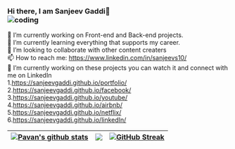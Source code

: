 ### Hi there, I am  Sanjeev Gaddi👋</br>![coding](https://github.com/sanjeevgaddi/sanjeevgaddi/assets/80948208/5ad01fd9-c5fb-48fc-b1f7-71679f7aa4c5)</span> 

   🔭 I’m currently working on Front-end and Back-end projects.<br/>
   🌱 I’m currently learning everything that supports my career.<br/>
   👯 I’m looking to collaborate with other content creaters<br/>
   📫 How to reach me: https://www.linkedin.com/in/sanjeevs10/</br>
   🔭 I’m currently working on these projects you can watch it and connect with me on LinkedIn</br>
   1.https://sanjeevgaddi.github.io/portfolio/</br>
   2.https://sanjeevgaddi.github.io/facebook/</br>
   3.https://sanjeevgaddi.github.io/youtube/</br>
   4.https://sanjeevgaddi.github.io/airbnb/</br>
   5.https://sanjeevgaddi.github.io/netflix/</br>
   6.https://sanjeevgaddi.github.io/linkedIn/</br>
   

<!--
**sanjeevgaddi/sanjeevgaddi** is a ✨ _special_ ✨ repository because its `README.md` (this file) appears on your GitHub profile.

Here are some ideas to get you started:

- 🔭 I’m currently working on ...
- 🌱 I’m currently learning ...
- 👯 I’m looking to collaborate on ...
- 🤔 I’m looking for help with ...
- 💬 Ask me about ...
- 📫 How to reach me: ...
- 😄 Pronouns: ...
- ⚡ Fun fact: ...
-->

| <a href="https://github.com/sanjeevgaddi/github-readme-stats"><img align="center" src="https://github-readme-stats.vercel.app/api?username=sanjeevgaddi&theme=tokyonight&hide=contribs,issues&show_icons=true&hide_border=true&background=false" alt="Pavan's github stats" /></a> | <a href="https://github.com/sanjeevgaddi/github-readme-stats"><img align="center" src="https://github-readme-stats.vercel.app/api/top-langs/?username=sanjeevgaddi&theme=tokyonight&layout=compact&hide_border=true" /></a> |  [![GitHub Streak](https://streak-stats.demolab.com/?user=sanjeevgaddi&theme=tokyonight&hide&hide=contribs,issues&show_icons=true&hide_border=true)](https://git.io/streak-stats) |
| ------------- | ------------- |------------- |
